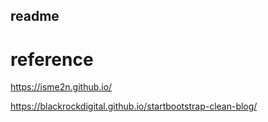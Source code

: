 
## readme


# reference

https://isme2n.github.io/

https://blackrockdigital.github.io/startbootstrap-clean-blog/